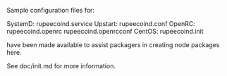 Sample configuration files for:

SystemD: rupeecoind.service
Upstart: rupeecoind.conf
OpenRC:  rupeecoind.openrc
         rupeecoind.openrcconf
CentOS:  rupeecoind.init

have been made available to assist packagers in creating node packages here.

See doc/init.md for more information.
